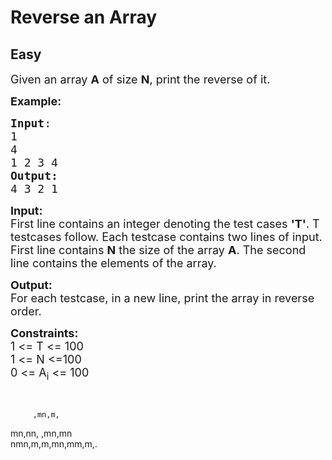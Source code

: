 # Reverse an Array
## Easy
<div class="problem-statement">
                <p></p><p><span style="font-size:18px">Given an array <strong>A</strong> of size <strong>N</strong>, print the reverse of it.</span></p>

<p><span style="font-size:18px"><strong>Example:</strong></span></p>

<pre><span style="font-size:18px"><strong>Input</strong>:
1
4
1 2 3 4</span>
<span style="font-size:18px"><strong>Output:</strong>
4 3 2 1</span></pre>

<p><span style="font-size:18px"><strong>Input:</strong></span><br>
<span style="font-size:18px">First line contains an integer denoting the test cases <strong>'T'</strong>. T testcases follow. Each testcase contains two lines of input. First line contains <strong>N</strong> the size of the array <strong>A</strong>. The second line contains the elements of the array.</span></p>

<p><span style="font-size:18px"><strong>Output:</strong><br>
For each testcase, in a new line, print the array in reverse order. </span></p>

<p><span style="font-size:18px"><strong>Constraints:</strong><br>
1 &lt;= T &lt;= 100</span><br>
<span style="font-size:18px">1 &lt;= N &lt;=100</span><br>
<span style="font-size:18px">0 &lt;= A<sub>i</sub> &lt;= 100</span></p>

<p>&nbsp;</p>
 <p></p>
            </div>
            
            
            
            
         ,mn,m,   
   mn,nn,      ,mn,mn   
            nmn,m,m,mn,mm,m,.
